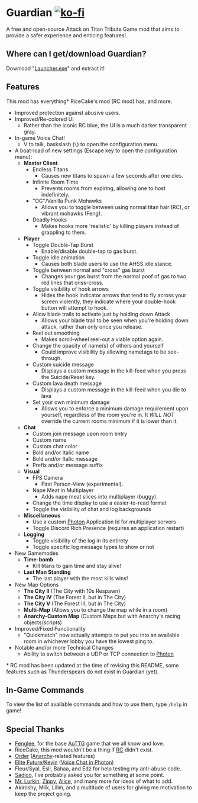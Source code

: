 # Guardian [![ko-fi](https://ko-fi.com/img/githubbutton_sm.svg)](https://ko-fi.com/T6T33LM92)
A free and open-source Attack on Titan Tribute Game mod that aims to provide a safer experience and enticing features!

## Where can I get/download Guardian?
Download "[Launcher.exe](https://alerithe.github.io/guardian/Launcher.exe)" and extract it!

## Features
This mod has everything\* RiceCake's mod (RC mod) has, and more.

- Improved protection against abusive users.
- Improved/Re-colored UI
    - Rather than the iconic RC blue, the UI is a much darker transparent gray.
- In-game Voice Chat! 
    - V to talk, baskslash (`\`) to open the configuration menu.
- A boat-load of new settings (Escape key to open the configuration menu):
    - **Master Client**
        - Endless Titans
            - Causes new titans to spawn a few seconds after one dies.
        - Infinite Room Time
            - Prevents rooms from expiring, allowing one to host indefinitely.
        - "OG"/Vanilla Punk Mohawks
            - Allows you to toggle between using normal titan hair (RC), or vibrant mohawks (Feng).
        - Deadly  Hooks
            - Makes hooks more 'realistic' by killing players instead of grappling to them.
    - **Player**
        - Toggle Double-Tap Burst
            - Enable/disable double-tap to gas burst.
        - Toggle idle animation
            - Causes both blade users to use the AHSS idle stance.
        - Toggle between normal and "cross" gas burst
            - Changes your gas burst from the normal poof of gas to two red lines that criss-cross.
        - Toggle visibility of hook arrows
            - Hides the hook indicator arrows that tend to fly across your screen violently, they indicate where your double-hook button will attempt to hook.
        - Allow blade trails to activate just by holding down Attack
            - Allows your blade trail to be seen when you're holding down attack, rather than only once you release.
        - Reel out smoothing
            - Makes scroll-wheel reel-out a viable option again.
        - Change the opacity of name(s) of others and yourself
            - Could improve visibility by allowing  nametags to be see-through.
        - Custom suicide message
            - Displays a custom message in the kill-feed when you press the Suicide/Reset key.
        - Custom lava death message
            - Displays a custom message in the kill-feed when you die to lava
        - Set your own minimum damage
            - Allows you to enforce a minimum damage requirement upon yourself, regardless of the room you're in. It *WILL NOT* override the current rooms minimum if it is lower than it.
    - **Chat**
        - Custom join message upon room entry
        - Custom name
        - Custom chat color
        - Bold and/or Italic name
        - Bold and/or Italic message
        - Prefix and/or message suffix
    - **Visual**
        - FPS Camera
            - First Person-View (experimental).
        - Nape Meat in Multiplayer
            - Adds nape meat slices into multiplayer (buggy).
        - Change the time display to use a easier-to-read format
        - Toggle the visibility of chat and log backgrounds
    - **Miscellaneous**
        - Use a custom [Photon](https://photonengine.com/) Application Id for multiplayer servers
        - Toggle Discord Rich Presence (requires an application restart)
    - **Logging**
        - Toggle visibility of the log in its entirety
        - Toggle specific log message types to show or not
- New Gamemodes
    - **Time-bomb**
        - Kill titans to gain time and stay alive!
    - **Last Man Standing**
        - The last player with the most kills wins!
- New Map Options
    - **The City II** (The City with 10s Respawn)
    - **The City IV** (The Forest II, but in The City)
    - **The City V** (The Forest III, but in The City)
    - **Multi-Map** (Allows you to change the map while in a room)
    - **Anarchy-Custom Map** (Custom Maps but with Anarchy's racing objects/scripts)
- Improved/Fixed Functionality
    - "Quickmatch" now actually attempts to put you into an available room in whichever lobby you have the lowest ping to.
- Notable and/or more Technical Changes
    - Ability to switch between a UDP or TCP connection to [Photon](https://photonengine.com/)

\* RC mod has been updated at the time of revising this README, some features such as Thunderspears do not exist in Guardian (yet).

## In-Game Commands
To view the list of available commands and how to use them, type `/help` in game!

## Special Thanks
- [Fenglee](http://fenglee.com/), for the base [AoTTG](http://fenglee.com/game/aog/) game that we all know and love.
- RiceCake, this mod wouldn't be a thing if [RC](https://aotrc.weebly.com/) didn't exist.
- [Order](https://github.com/aelariane/) ([Anarchy](https://github.com/aelariane/Anarchy)-related features)
- [Elite Future/Kevin](https://github.com/kkim6109/) ([Voice Chat in Photon](https://github.com/kkim6109/Mic-Integration-Old-Photon-))
- Fleur/Syal, Esli, Bahaa, and Edz for help testing my anti-abuse code.
- [Sadico](https://github.com/Mi-Sad/), I've probably asked you for something at some point.
- [Mr. Lurkin](https://github.com/MrLurkin/), [Zippy](https://github.com/ZippyStew45), [Alice](https://github.com/ExiMichi/), and many more for ideas of what to add.
- Akiroshy, Milk, Lilim, and a multitude of users for giving me motivation to keep the project going.